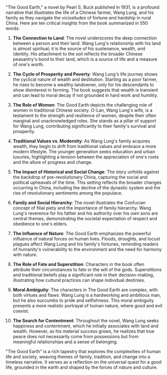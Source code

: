 "The Good Earth," a novel by Pearl S. Buck published in 1931, is a profound narrative that illustrates the life of a Chinese farmer, Wang Lung, and his family as they navigate the vicissitudes of fortune and hardship in rural China. Here are ten critical insights from the book summarized in 550 words:

1. **The Connection to Land**: The novel underscores the deep connection between a person and their land. Wang Lung's relationship with his land is almost spiritual; it is the source of his sustenance, wealth, and identity. His attachment to the soil reflects the broader Chinese peasantry's bond to their land, which is a source of life and a measure of one's worth.

2. **The Cycle of Prosperity and Poverty**: Wang Lung's life journey shows the cyclical nature of wealth and destitution. Starting as a poor farmer, he rises to become a wealthy landowner, only for his descendants to show disinterest in farming. The book suggests that wealth is transient and can lead to moral decay if not grounded in hard work and humility.

3. **The Role of Women**: The Good Earth depicts the challenging role of women in traditional Chinese society. O-Lan, Wang Lung's wife, is a testament to the strength and resilience of women, despite their often marginal and unacknowledged roles. She stands as a pillar of support for Wang Lung, contributing significantly to their family's survival and prosperity.

4. **Traditional Values vs. Modernity**: As Wang Lung's family acquires wealth, they begin to drift from traditional values and embrace a more modern lifestyle. The younger generation seeks education and urban luxuries, highlighting a tension between the appreciation of one's roots and the allure of progress and change.

5. **The Impact of Historical and Social Change**: The story unfolds against the backdrop of pre-revolutionary China, capturing the social and political upheavals of the time. This setting reflects the broader changes occurring in China, including the decline of the dynastic system and the rise of revolutionary sentiments among the populace.

6. **Family and Social Hierarchy**: The novel illustrates the Confucian concept of filial piety and the importance of family hierarchy. Wang Lung's reverence for his father and his authority over his own sons are central themes, demonstrating the societal expectation of respect and obedience to one's elders.

7. **The Influence of Nature**: The Good Earth emphasizes the powerful influence of natural forces on human lives. Floods, droughts, and locust plagues affect Wang Lung and his family's fortunes, reminding readers of humanity's vulnerability to the environment and the need for harmony with nature.

8. **The Role of Fate and Superstition**: Characters in the book often attribute their circumstances to fate or the will of the gods. Superstitions and traditional beliefs play a significant role in their decision-making, illustrating how cultural practices can shape individual destinies.

9. **Moral Ambiguity**: The characters in The Good Earth are complex, with both virtues and flaws. Wang Lung is a hardworking and ambitious man, but he also succumbs to pride and selfishness. This moral ambiguity presents a more realistic portrayal of human nature, where good and evil coexist.

10. **The Search for Contentment**: Throughout the novel, Wang Lung seeks happiness and contentment, which he initially associates with land and wealth. However, as his material success grows, he realizes that true peace does not necessarily come from possessions but from meaningful relationships and a sense of belonging.

"The Good Earth" is a rich tapestry that explores the complexities of human life and society, weaving themes of family, tradition, and change into a timeless narrative. It serves as a reflection on the universal quest for a good life, grounded in the earth and shaped by the forces of nature and culture.